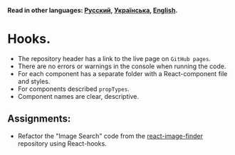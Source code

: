 **Read in other languages: [Русский](README.md), [Українська](README.ua.md),
[English](README.en.md).**

# Hooks.

- The repository header has a link to the live page on `GitHub pages`.
- There are no errors or warnings in the console when running the code.
- For each component has a separate folder with a React-component file and
  styles.
- For components described `propTypes`.
- Component names are clear, descriptive.

## Assignments:

- Refactor the "Image Search" code from the
  [react-image-finder](https://github.com/YevhenChementsov/react-image-finder)
  repository using React-hooks.
